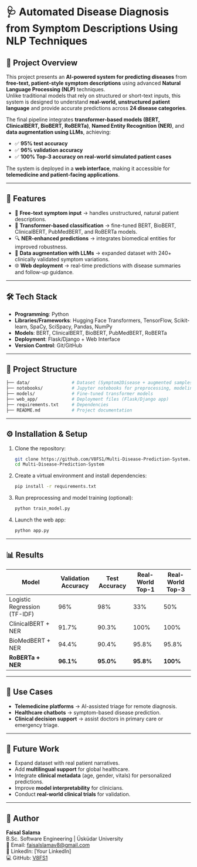# 🩺 Automated Disease Diagnosis from Symptom Descriptions Using NLP Techniques

## 📌 Project Overview
This project presents an **AI-powered system for predicting diseases** from **free-text, patient-style symptom descriptions** using advanced **Natural Language Processing (NLP)** techniques.  
Unlike traditional models that rely on structured or short-text inputs, this system is designed to understand **real-world, unstructured patient language** and provide accurate predictions across **24 disease categories**.

The final pipeline integrates **transformer-based models (BERT, ClinicalBERT, BioBERT, RoBERTa)**, **Named Entity Recognition (NER)**, and **data augmentation using LLMs**, achieving:

- ✅ **95% test accuracy**  
- ✅ **96% validation accuracy**  
- ✅ **100% Top-3 accuracy on real-world simulated patient cases**

The system is deployed in a **web interface**, making it accessible for **telemedicine and patient-facing applications**.

---

## 🚀 Features
- 📝 **Free-text symptom input** → handles unstructured, natural patient descriptions.  
- 🤖 **Transformer-based classification** → fine-tuned BERT, BioBERT, ClinicalBERT, PubMedBERT, and RoBERTa models.  
- 🔍 **NER-enhanced predictions** → integrates biomedical entities for improved robustness.  
- 🧠 **Data augmentation with LLMs** → expanded dataset with 240+ clinically validated symptom variations.  
- 🌐 **Web deployment** → real-time predictions with disease summaries and follow-up guidance.  

---

## 🛠️ Tech Stack
- **Programming**: Python  
- **Libraries/Frameworks**: Hugging Face Transformers, TensorFlow, Scikit-learn, SpaCy, SciSpacy, Pandas, NumPy  
- **Models**: BERT, ClinicalBERT, BioBERT, PubMedBERT, RoBERTa  
- **Deployment**: Flask/Django + Web Interface  
- **Version Control**: Git/GitHub  

---

## 📂 Project Structure
```bash
├── data/                # Dataset (Symptom2Disease + augmented samples)  
├── notebooks/           # Jupyter notebooks for preprocessing, modeling, evaluation  
├── models/              # Fine-tuned transformer models  
├── web_app/             # Deployment files (Flask/Django app)  
├── requirements.txt     # Dependencies  
├── README.md            # Project documentation  
```

---

## ⚙️ Installation & Setup

1. Clone the repository:

   ```bash
   git clone https://github.com/V8FS1/Multi-Disease-Prediction-System.git
   cd Multi-Disease-Prediction-System
   ```

2. Create a virtual environment and install dependencies:

   ```bash
   pip install -r requirements.txt
   ```

3. Run preprocessing and model training (optional):

   ```bash
   python train_model.py
   ```

4. Launch the web app:

   ```bash
   python app.py
   ```

---

## 📊 Results

| Model                        | Validation Accuracy | Test Accuracy | Real-World Top-1 | Real-World Top-3 |
| ---------------------------- | ------------------- | ------------- | ---------------- | ---------------- |
| Logistic Regression (TF-IDF) | 96%                 | 98%           | 33%              | 50%              |
| ClinicalBERT + NER           | 91.7%               | 90.3%         | 100%             | 100%             |
| BioMedBERT + NER             | 94.4%               | 90.4%         | 95.8%            | 95.8%            |
| **RoBERTa + NER**            | **96.1%**           | **95.0%**     | **95.8%**        | **100%**         |

---

## 🎯 Use Cases

* **Telemedicine platforms** → AI-assisted triage for remote diagnosis.  
* **Healthcare chatbots** → symptom-based disease prediction.  
* **Clinical decision support** → assist doctors in primary care or emergency triage.  

---

## 📖 Future Work

* Expand dataset with real patient narratives.  
* Add **multilingual support** for global healthcare.  
* Integrate **clinical metadata** (age, gender, vitals) for personalized predictions.  
* Improve **model interpretability** for clinicians.  
* Conduct **real-world clinical trials** for validation.  

---

## 👤 Author

**Faisal Salama**  
B.Sc. Software Engineering | Üsküdar University  
📧 Email: [faisalslamav8@gmail.com](mailto:faisalslamav8@gmail.com)  
🔗 LinkedIn: [Your LinkedIn]  
💻 GitHub: [V8FS1](https://github.com/V8FS1)  

